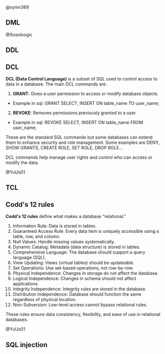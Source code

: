 
@symn369 
## DML

@Sosoloogic 
## DDL


## DCL 

**DCL (Data Control Language)** is a subset of SQL used to control access to data in a database. The main DCL commands are:

1. **GRANT**: Gives a user permission to access or modify database objects.
 - Example in sql:
 GRANT SELECT, INSERT ON table_name TO user_name;
     

2. **REVOKE**: Removes permissions previously granted to a user.
  - Example in sql:
  REVOKE SELECT, INSERT ON table_name FROM user_name;
     

These are the standard SQL commands but some databases can extend them to enhance security and role management. Some examples are DENY, SHOW GRANTS, CREATE ROLE, SET ROLE, DROP ROLE... 

DCL commands help manage user rights and control who can access or modify the data.


@YuUs01 
## TCL 

 
## Codd's 12 rules

**Codd's 12 rules** define what makes a database "relational."

1. Information Rule: Data is stored in tables.
2. Guaranteed Access Rule: Every data item is uniquely accessible using a table, row, and column.
3. Null Values: Handle missing values systematically.
4. Dynamic Catalog: Metadata (data structure) is stored in tables.
5. Comprehensive Language: The database should support a query language (SQL).
6. View Updating: Views (virtual tables) should be updateable.
7. Set Operations: Use set-based operations, not row-by-row.
8. Physical Independence: Changes in storage do not affect the database.
9. Logical Independence: Changes in schema should not affect applications.
10. Integrity Independence: Integrity rules are stored in the database.
11. Distribution Independence: Database should function the same regardless of physical location.
12. Non-Subversion: Low-level access cannot bypass relational rules.

These rules ensure data consistency, flexibility, and ease of use in relational databases.


@YuUs01 
## SQL injection
